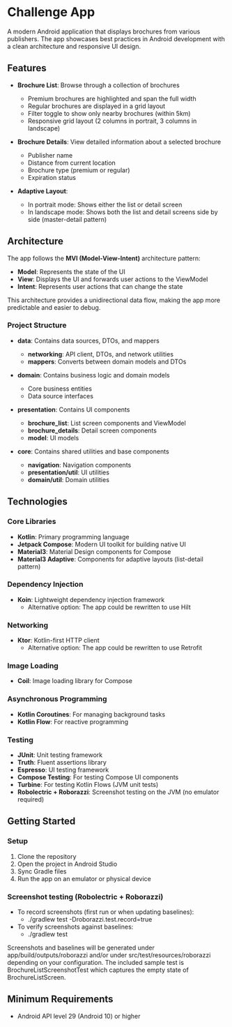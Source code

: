 # Challenge App

A modern Android application that displays brochures from various publishers. The app showcases best practices in Android development with a clean architecture and responsive UI design.

## Features

- **Brochure List**: Browse through a collection of brochures
  - Premium brochures are highlighted and span the full width
  - Regular brochures are displayed in a grid layout
  - Filter toggle to show only nearby brochures (within 5km)
  - Responsive grid layout (2 columns in portrait, 3 columns in landscape)

- **Brochure Details**: View detailed information about a selected brochure
  - Publisher name
  - Distance from current location
  - Brochure type (premium or regular)
  - Expiration status

- **Adaptive Layout**:
  - In portrait mode: Shows either the list or detail screen
  - In landscape mode: Shows both the list and detail screens side by side (master-detail pattern)

## Architecture

The app follows the **MVI (Model-View-Intent)** architecture pattern:

- **Model**: Represents the state of the UI
- **View**: Displays the UI and forwards user actions to the ViewModel
- **Intent**: Represents user actions that can change the state

This architecture provides a unidirectional data flow, making the app more predictable and easier to debug.

### Project Structure

- **data**: Contains data sources, DTOs, and mappers
  - **networking**: API client, DTOs, and network utilities
  - **mappers**: Converts between domain models and DTOs

- **domain**: Contains business logic and domain models
  - Core business entities
  - Data source interfaces

- **presentation**: Contains UI components
  - **brochure_list**: List screen components and ViewModel
  - **brochure_details**: Detail screen components
  - **model**: UI models

- **core**: Contains shared utilities and base components
  - **navigation**: Navigation components
  - **presentation/util**: UI utilities
  - **domain/util**: Domain utilities

## Technologies

### Core Libraries

- **Kotlin**: Primary programming language
- **Jetpack Compose**: Modern UI toolkit for building native UI
- **Material3**: Material Design components for Compose
- **Material3 Adaptive**: Components for adaptive layouts (list-detail pattern)

### Dependency Injection

- **Koin**: Lightweight dependency injection framework
  - Alternative option: The app could be rewritten to use Hilt

### Networking

- **Ktor**: Kotlin-first HTTP client
  - Alternative option: The app could be rewritten to use Retrofit

### Image Loading

- **Coil**: Image loading library for Compose

### Asynchronous Programming

- **Kotlin Coroutines**: For managing background tasks
- **Kotlin Flow**: For reactive programming

### Testing

- **JUnit**: Unit testing framework
- **Truth**: Fluent assertions library
- **Espresso**: UI testing framework
- **Compose Testing**: For testing Compose UI components
- **Turbine**: For testing Kotlin Flows (JVM unit tests)
- **Robolectric + Roborazzi**: Screenshot testing on the JVM (no emulator required)

## Getting Started

### Setup

1. Clone the repository
2. Open the project in Android Studio
3. Sync Gradle files
4. Run the app on an emulator or physical device

### Screenshot testing (Robolectric + Roborazzi)

- To record screenshots (first run or when updating baselines):
  - ./gradlew test -Droborazzi.test.record=true
- To verify screenshots against baselines:
  - ./gradlew test

Screenshots and baselines will be generated under app/build/outputs/roborazzi and/or under src/test/resources/roborazzi depending on your configuration. The included sample test is BrochureListScreenshotTest which captures the empty state of BrochureListScreen.

## Minimum Requirements

- Android API level 29 (Android 10) or higher